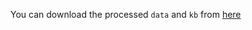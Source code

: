 You can download the processed `data` and `kb` from [here](https://drive.google.com/drive/folders/1qL-_dN5Vyfkqp-arZm7hE8FB-IkdjpE8?usp=sharing)
